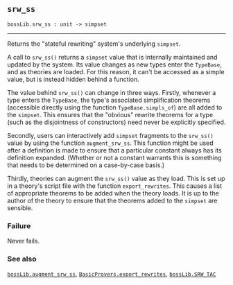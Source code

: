 ## `srw_ss`

``` hol4
bossLib.srw_ss : unit -> simpset
```

------------------------------------------------------------------------

Returns the "stateful rewriting" system's underlying `simpset`.

A call to `srw_ss()` returns a `simpset` value that is internally
maintained and updated by the system. Its value changes as new types
enter the `TypeBase`, and as theories are loaded. For this reason, it
can't be accessed as a simple value, but is instead hidden behind a
function.

The value behind `srw_ss()` can change in three ways. Firstly, whenever
a type enters the `TypeBase`, the type's associated simplification
theorems (accessible directly using the function `TypeBase.simpls_of`)
are all added to the `simpset`. This ensures that the "obvious" rewrite
theorems for a type (such as the disjointness of constructors) need
never be explicitly specified.

Secondly, users can interactively add `simpset` fragments to the
`srw_ss()` value by using the function `augment_srw_ss`. This function
might be used after a definition is made to ensure that a particular
constant always has its definition expanded. (Whether or not a constant
warrants this is something that needs to be determined on a case-by-case
basis.)

Thirdly, theories can augment the `srw_ss()` value as they load. This is
set up in a theory's script file with the function `export_rewrites`.
This causes a list of appropriate theorems to be added when the theory
loads. It is up to the author of the theory to ensure that the theorems
added to the `simpset` are sensible.

### Failure

Never fails.

### See also

[`bossLib.augment_srw_ss`](#bossLib.augment_srw_ss),
[`BasicProvers.export_rewrites`](#BasicProvers.export_rewrites),
[`bossLib.SRW_TAC`](#bossLib.SRW_TAC)
